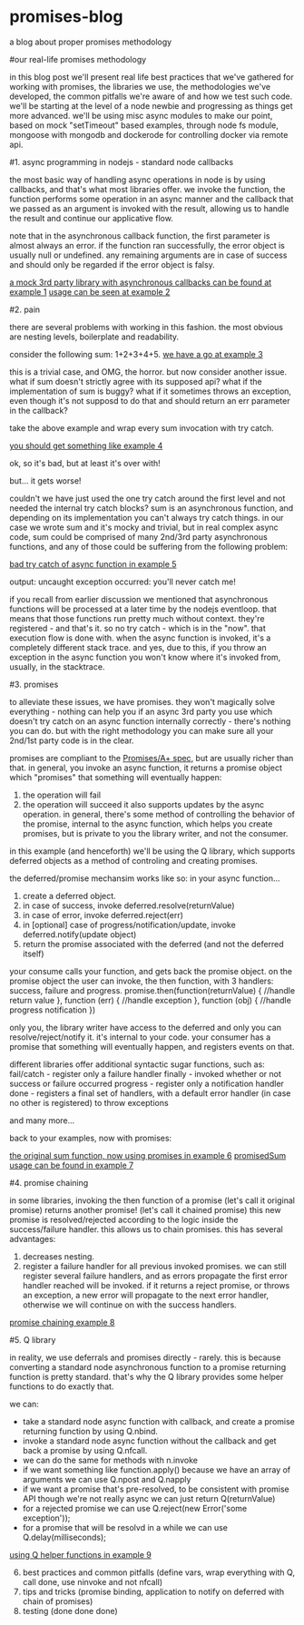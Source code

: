 # promises-blog
a blog about proper promises methodology

#our real-life promises methodology

in this blog post we'll present real life best practices that we've gathered for working with promises, the libraries we use, the methodologies we've developed, the common pitfalls we're aware of and how we test such code.
we'll be starting at the level of a node newbie and progressing as things get more advanced.
we'll be using misc async modules to make our point, based on mock "setTimeout" based examples, through node fs module, mongoose with mongodb and dockerode for controlling docker via remote api.

#1. async programming in nodejs - standard node callbacks

the most basic way of handling async operations in node is by using callbacks, and that's what most libraries offer.
we invoke the function, the function performs some operation in an async manner and the callback that we passed as an argument is invoked with the result, allowing us to handle the result and continue our applicative flow.

note that in the asynchronous callback function, the first parameter is almost always an error.
if the function ran successfully, the error object is usually null or undefined.
any remaining arguments are in case of success and should only be regarded if the error object is falsy.

[a mock 3rd party library with asynchronous callbacks can be found at example 1](examples/example1.js)
[usage can be seen at example 2](examples/example2.js)

#2. pain

there are several problems with working in this fashion.
the most obvious are nesting levels, boilerplate and readability.

consider the following sum: 1+2+3+4+5.
[we have a go at example 3](examples/example3.js)

this is a trivial case, and OMG, the horror.
but now consider another issue. what if sum doesn't strictly agree with its supposed api?
what if the implementation of sum is buggy?
what if it sometimes throws an exception, even though it's not supposd to do that and should return an err parameter in the callback?

take the above example and wrap every sum invocation with try catch.

[you should get something like example 4](examples/example4.js)

ok, so it's bad, but at least it's over with!

but... it gets worse!

couldn't we have just used the one try catch around the first level and not needed the internal try catch blocks?
sum is an asynchronous function, and depending on its implementation you can't always try catch things.
in our case we wrote sum and it's mocky and trivial, but in real complex async code, sum could be comprised of
many 2nd/3rd party asynchronous functions, and any of those could be suffering from the following problem:

[bad try catch of async function in example 5](examples/example5.js)

output: uncaught exception occurred: you'll never catch me!

if you recall from earlier discussion we mentioned that asynchronous functions will be processed at a later time by the nodejs eventloop. that means that those functions run pretty much without context. they're registered - and that's it. so no try catch - which is in the "now". that execution flow is done with. when the async function is invoked, it's a completely different stack trace.
and yes, due to this, if you throw an exception in the async function you won't know where it's invoked from, usually, in the stacktrace.

#3. promises

to alleviate these issues, we have promises. they won't magically solve everything -
nothing can help you if an async 3rd party you use which doesn't try catch on an async function internally correctly - there's nothing you can do.
but with the right methodology you can make sure all your 2nd/1st party code is in the clear.

promises are compliant to the [Promises/A+ spec](https://promisesaplus.com/), but are usually richer than that.
in general, you invoke an async function, it returns a promise object which "promises" that something will eventually happen:
1. the operation will fail
2. the operation will succeed
it also supports updates by the async operation.
in general, there's some method of controlling the behavior of the promise, internal to the async function, which helps you create promises, but is private to you the library writer, and not the consumer.

in this example (and henceforth) we'll be using the Q library, which supports deferred objects as a method of controling and creating promises.

the deferred/promise mechansim works like so:
in your async function...
1. create a deferred object.
2. in case of success, invoke deferred.resolve(returnValue)
3. in case of error, invoke deferred.reject(err)
4. in [optional] case of progress/notification/update, invoke deferred.notify(update object)
5. return the promise associated with the deferred (and not the deferred itself)

your consume calls your function, and gets back the promise object.
on the promise object the user can invoke, the then function, with 3 handlers: success, failure and progress.
promise.then(function(returnValue) {
	//handle return value
},
function (err) {
	//handle exception
},
function (obj) {
	//handle progress notification
})

only you, the library writer have access to the deferred and only you can resolve/reject/notify it. it's internal to your code. your consumer has a promise that something will eventually happen, and registers events on that.

different libraries offer additional syntactic sugar functions, such as:
fail/catch - register only a failure handler
finally - invoked whether or not success or failure occurred
progress - register only a notification handler
done - registers a final set of handlers, with a default error handler (in case no other is registered) to throw exceptions

and many more...

back to your examples, now with promises:

[the original sum function, now using promises in example 6](examples/example6.js)
[promisedSum usage can be found in example 7](examples/example7.js)

#4. promise chaining

in some libraries, invoking the then function of a promise (let's call it original promise) returns another promise! (let's call it chained promise)
this new promise is resolved/rejected according to the logic inside the success/failure handler.
this allows us to chain promises. 
this has several advantages:
1. decreases nesting.
2. register a failure handler for all previous invoked promises.
we can still register several failure handlers, and as errors propagate the first error handler reached will be invoked.
if it returns a reject promise, or throws an exception, a new error will propagate to the next error handler, otherwise we will continue on with the success handlers.

[promise chaining example 8](examples/example8.js)

#5. Q library 

in reality, we use deferrals and promises directly - rarely. this is because converting a standard node asynchronous function to a promise returning function is pretty standard.
that's why the Q library provides some helper functions to do exactly that.

we can: 
* take a standard node async function with callback, and create a promise returning function by using Q.nbind.
* invoke a standard node async function without the callback and get back a promise by using Q.nfcall.
* we can do the same for methods with n.invoke
* if we want something like function.apply() because we have an array of arguments we can use Q.npost and Q.napply
* if we want a promise that's pre-resolved, to be consistent with promise API though we're not really async we can just return Q(returnValue)
* for a rejected promise we can use Q.reject(new Error('some exception'));
* for a promise that will be resolvd in a while we can use Q.delay(milliseconds);

[using Q helper functions in example 9](examples/example9.js)


6. best practices and common pitfalls (define vars, wrap everything with Q, call done, use ninvoke and not nfcall)
7. tips and tricks (promise binding, application to notify on deferred with chain of promises)
8. testing (done done done)


